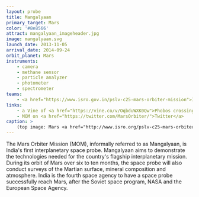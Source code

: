 ```yaml
---
layout: probe
title: Mangalyaan
primary_target: Mars
color: '#8e8566'
attract: mangalyaan_imageheader.jpg
image: mangalyaan.svg
launch_date: 2013-11-05
arrival_date: 2014-09-24
orbit_planet: Mars
instruments:
    - camera
    - methane sensor
    - particle analyzer
    - photometer
    - spectrometer
teams:
    - <a href="https://www.isro.gov.in/pslv-c25-mars-orbiter-mission">ISRO</a>
links:
    - a Vine of <a href="https://vine.co/v/OqbduWXK0Qw">Phobos crossing Mars</a> shot by MOM
    - MOM on <a href="https://twitter.com/MarsOrbiter/">Twitter</a>
caption: >
    (top image: Mars <a href="http://www.isro.org/pslv-c25-mars-orbiter-mission/images-mom">captured by MOM<a>, ISRO)
---
```

The Mars Orbiter Mission (MOM), informally referred to as Mangalyaan, is India's first interplanetary space probe. Mangalyaan aims to demonstrate the technologies needed for the country's flagship interplanetary mission. During its orbit of Mars over six to ten months, the space probe will also conduct surveys of the Martian surface, mineral composition and atmosphere. India is the fourth space agency to have a space probe successfully reach Mars, after the Soviet space program, NASA and the European Space Agency.


